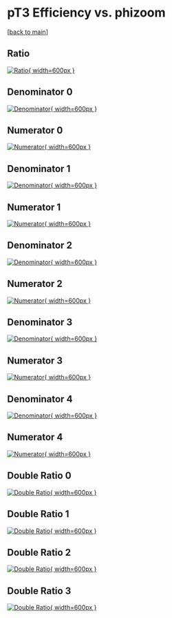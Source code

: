 # pT3 Efficiency vs. phizoom

[[back to main](./)]



## Ratio

[![Ratio](../mtv/var/pT3_base_13_1_eff_phizoom.png){ width=600px }](../mtv/var/pT3_base_13_1_eff_phizoom.pdf)

## Denominator 0

[![Denominator](../mtv/den/pT3_base_13_1_eff_phizoom_den0.png){ width=600px }](../mtv/den/pT3_base_13_1_eff_phizoom_den0.pdf)

## Numerator 0

[![Numerator](../mtv/num/pT3_base_13_1_eff_phizoom_num0.png){ width=600px }](../mtv/num/pT3_base_13_1_eff_phizoom_num0.pdf)

## Denominator 1

[![Denominator](../mtv/den/pT3_base_13_1_eff_phizoom_den1.png){ width=600px }](../mtv/den/pT3_base_13_1_eff_phizoom_den1.pdf)

## Numerator 1

[![Numerator](../mtv/num/pT3_base_13_1_eff_phizoom_num1.png){ width=600px }](../mtv/num/pT3_base_13_1_eff_phizoom_num1.pdf)

## Denominator 2

[![Denominator](../mtv/den/pT3_base_13_1_eff_phizoom_den2.png){ width=600px }](../mtv/den/pT3_base_13_1_eff_phizoom_den2.pdf)

## Numerator 2

[![Numerator](../mtv/num/pT3_base_13_1_eff_phizoom_num2.png){ width=600px }](../mtv/num/pT3_base_13_1_eff_phizoom_num2.pdf)

## Denominator 3

[![Denominator](../mtv/den/pT3_base_13_1_eff_phizoom_den3.png){ width=600px }](../mtv/den/pT3_base_13_1_eff_phizoom_den3.pdf)

## Numerator 3

[![Numerator](../mtv/num/pT3_base_13_1_eff_phizoom_num3.png){ width=600px }](../mtv/num/pT3_base_13_1_eff_phizoom_num3.pdf)

## Denominator 4

[![Denominator](../mtv/den/pT3_base_13_1_eff_phizoom_den4.png){ width=600px }](../mtv/den/pT3_base_13_1_eff_phizoom_den4.pdf)

## Numerator 4

[![Numerator](../mtv/num/pT3_base_13_1_eff_phizoom_num4.png){ width=600px }](../mtv/num/pT3_base_13_1_eff_phizoom_num4.pdf)

## Double Ratio 0

[![Double Ratio](../mtv/ratio/pT3_base_13_1_eff_phizoom_ratio0.png){ width=600px }](../mtv/ratio/pT3_base_13_1_eff_phizoom_ratio0.pdf)

## Double Ratio 1

[![Double Ratio](../mtv/ratio/pT3_base_13_1_eff_phizoom_ratio1.png){ width=600px }](../mtv/ratio/pT3_base_13_1_eff_phizoom_ratio1.pdf)

## Double Ratio 2

[![Double Ratio](../mtv/ratio/pT3_base_13_1_eff_phizoom_ratio2.png){ width=600px }](../mtv/ratio/pT3_base_13_1_eff_phizoom_ratio2.pdf)

## Double Ratio 3

[![Double Ratio](../mtv/ratio/pT3_base_13_1_eff_phizoom_ratio3.png){ width=600px }](../mtv/ratio/pT3_base_13_1_eff_phizoom_ratio3.pdf)

